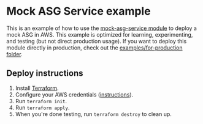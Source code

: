 # Mock ASG Service example

This is an example of how to use the [mock-asg-service module](/modules/services/mock-asg-service) to deploy a mock ASG in
AWS. This example is optimized for learning, experimenting, and testing (but not direct production usage). If you want
to deploy this module directly in production, check out the [examples/for-production folder](/examples/for-production).




## Deploy instructions

1. Install [Terraform](https://www.terraform.io/).
1. Configure your AWS credentials 
   ([instructions](https://blog.gruntwork.io/a-comprehensive-guide-to-authenticating-to-aws-on-the-command-line-63656a686799)).
1. Run `terraform init`.   
1. Run `terraform apply`.  
1. When you're done testing, run `terraform destroy` to clean up. 